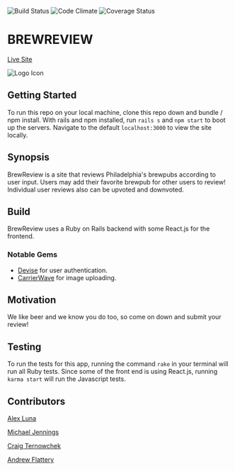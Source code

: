 ![Build Status](https://codeship.com/projects/0dcf82e0-748b-0135-298f-6261ba794a34/status?branch=master)
![Code Climate](https://codeclimate.com/github/Luna2442/brewReivew.png)
![Coverage Status](https://coveralls.io/repos/github/Luna2442/brewReview/badge.svg?branch=master)

# BREWREVIEW
[Live Site](https://brewreview2.herokuapp.com/brewpubs)

![Logo Icon](https://cdn.pastemagazine.com/www/articles/15560626399_6c4328f9ba_h%20%281%29.jpg)

## Getting Started
To run this repo on your local machine, clone this repo down and bundle / npm install. With rails and npm installed, run ```rails s``` and ```npm start``` to boot up the servers. Navigate to the default ```localhost:3000``` to view the site locally.

## Synopsis
BrewReview is a site that reviews Philadelphia's brewpubs according to user input. Users may add their favorite brewpub for other users to review! Individual user reviews also can be upvoted and downvoted.

## Build
BrewReview uses a Ruby on Rails backend with some React.js for the frontend.

### Notable Gems
* [Devise](https://github.com/plataformatec/devise) for user authentication.
* [CarrierWave](https://github.com/carrierwaveuploader/carrierwave) for image uploading.

## Motivation
We like beer and we know you do too, so come on down and submit your review!

## Testing
To run the tests for this app, running the command ```rake``` in your terminal will run all Ruby tests. Since some of the front end is using React.js, running ```karma start``` will run the Javascript tests.

## Contributors
[Alex Luna](https://github.com/Luna2442)

[Michael Jennings](https://github.com/Jennings824)

[Craig Ternowchek](https://github.com/cmternowchek)

[Andrew Flattery](https://github.com/aflattminor)
